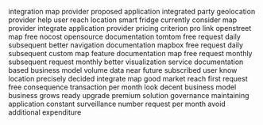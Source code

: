 integration map provider proposed application integrated party geolocation provider help user reach location smart fridge currently consider map provider integrate application provider pricing criterion pro link openstreet map free nocost opensource documentation tomtom free request daily subsequent better navigation documentation mapbox free request daily subsequent custom map feature documentation map free request monthly subsequent request monthly better visualization service documentation based business model volume data near future subscribed user know location precisely decided integrate map good market reach first request free consequence transaction per month look decent business model business grows ready upgrade premium solution governance maintaining application constant surveillance number request per month avoid additional expenditure